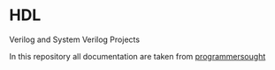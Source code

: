 # HDL
Verilog and System Verilog Projects

In this repository all documentation are taken from [programmersought](programmersought.com)